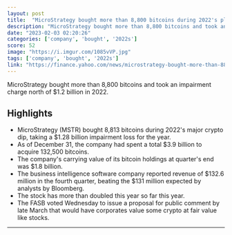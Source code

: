 ```yaml
---
layout: post
title:  "MicroStrategy bought more than 8,800 bitcoins during 2022's plunge"
description: "MicroStrategy bought more than 8,800 bitcoins and took an impairment charge north of $1.2 billion in 2022."
date: "2023-02-03 02:20:26"
categories: ['company', 'bought', '2022s']
score: 52
image: "https://i.imgur.com/1085vVP.jpg"
tags: ['company', 'bought', '2022s']
link: "https://finance.yahoo.com/news/microstrategy-bought-more-than-8800-bitcoins-during-2022s-plunge-223922592.html"
---
```


MicroStrategy bought more than 8,800 bitcoins and took an impairment charge north of $1.2 billion in 2022.

## Highlights

- MicroStrategy (MSTR) bought 8,813 bitcoins during 2022's major crypto dip, taking a $1.28 billion impairment loss for the year.
- As of December 31, the company had spent a total $3.9 billion to acquire 132,500 bitcoins.
- The company's carrying value of its bitcoin holdings at quarter's end was $1.8 billion.
- The business intelligence software company reported revenue of $132.6 million in the fourth quarter, beating the $131 million expected by analysts by Bloomberg.
- The stock has more than doubled this year so far this year.
- The FASB voted Wednesday to issue a proposal for public comment by late March that would have corporates value some crypto at fair value like stocks.

---
